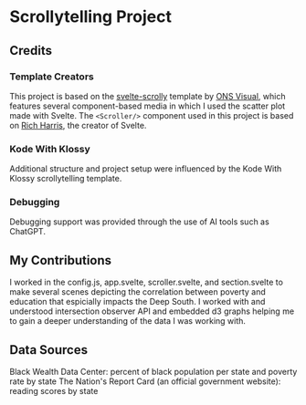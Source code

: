 # Scrollytelling Project

## Credits

### Template Creators
This project is based on the [svelte-scrolly](https://github.com/ONSvisual/svelte-scrolly) template by [ONS Visual](https://github.com/ONSvisual), which features several component-based media in which I used the scatter plot made with Svelte. The `<Scroller/>` component used in this project is based on [Rich Harris](https://github.com/Rich-Harris), the creator of Svelte.

### Kode With Klossy
Additional structure and project setup were influenced by the Kode With Klossy scrollytelling template.

### Debugging
Debugging support was provided through the use of AI tools such as ChatGPT.

## My Contributions
I worked in the config.js, app.svelte, scroller.svelte, and section.svelte to make several scenes depicting the correlation between poverty and education that espicially impacts the Deep South. I worked with and understood intersection observer API and embedded d3 graphs helping me to gain a deeper understanding of the data I was working with.


## Data Sources
Black Wealth Data Center: percent of black population per state and poverty rate by state
The Nation's Report Card (an official government website): reading scores by state
